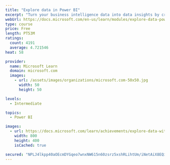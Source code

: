 ```yaml
---
title: "Explore data in Power BI"
excerpt: "Turn your business intelligence data into data insights by creating and configuring Power BI dashboards."
webUrl: https://docs.microsoft.com/en-us/learn/modules/explore-data-power-bi/
type: course
price: Free
length: PT53M
ratings:
  count: 4191
  average: 4.721546
heat: 58

provider:
  name: Microsoft Learn
  domain: microsoft.com
  images:
    - url: /assets/images/organizations/microsoft.com-50x50.jpg
      width: 50
      height: 50

levels:
  - Intermediate

topics:
  - Power BI

images:
  - url: https://docs.microsoft.com/learn/achievements/explore-data-with-power-bi-desktop-social.png
    width: 800
    height: 400
    isCached: true

secured: "NPLJ4lkpp40aOEcmDYGqeo7wnxNW615n60zsrz5xshRLihtUm/iNetAiX8EQiov/ut6bWcam9gEld2VlSC7SEGxO7QvzO63++4vY3n1/yIuzdZBbl+I1Fa9B8bIG9uR7IELUyaVcv74uSZnwfBXqXvrtTEUeVYsYrwj+6Ytd461i6fXmhREzErmulgwBb/vhlxiAXWUB9Zxf8XmGS5Fv7iTixwnWMMTPDsrZdVsHVJzAttraDCwEwVhPlOVsH/nF2uKfjndRcLf6KWbzsCBRZ8TLYdEo7UoejyNiFq4iZ29KJ/9c1pbyUjEjSLu21hI0V9OpyDpZpVmt5UytVILaH9ntlmqJgcwkThVsrq3lKYnSLdg2z/NOJ1V0Dq0JrPvHkVGmhtDLLOBWMPlL5SB0W6MQwTjqLagJJ5nwYjwm66Q=;D2LJjN713tEN9KI6IdkIjw=="
---
```



